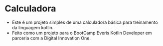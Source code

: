 # Calculadora



- Este é um projeto simples de uma calculadora básica para treinamento da linguagem kotlin.
- Feito como um projeto para o BootCamp Everis Kotlin Developer em parceria com a Digital Innovation One.

